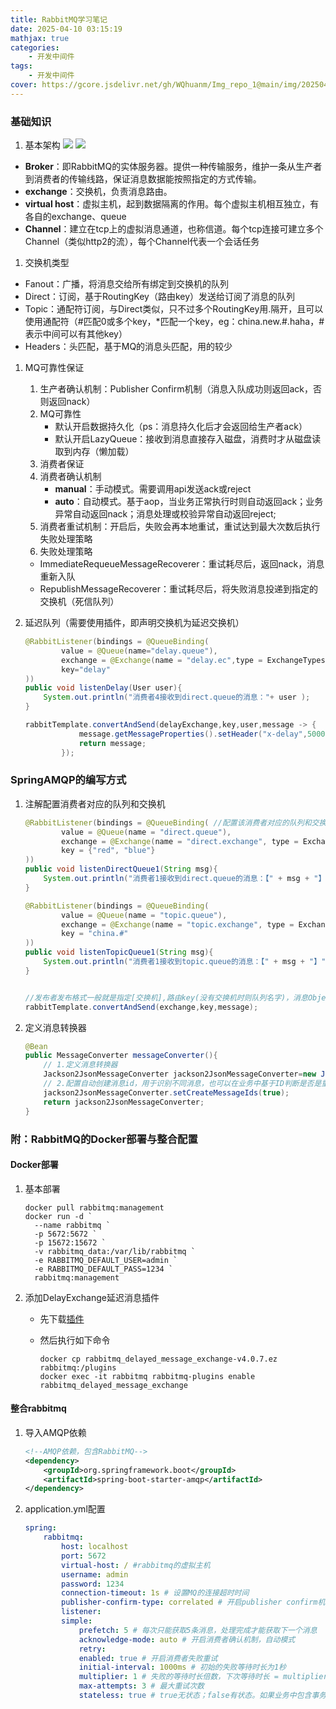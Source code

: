 ```yaml
---
title: RabbitMQ学习笔记
date: 2025-04-10 03:15:19
mathjax: true
categories: 
    - 开发中间件
tags: 
    - 开发中间件
cover: https://gcore.jsdelivr.net/gh/WQhuanm/Img_repo_1@main/img/202504101114379.png
---
```



### 基础知识
1. 基本架构
  ![](https://gcore.jsdelivr.net/gh/WQhuanm/Img_repo_1@main/img/202504081037555.png)
  ![](https://gcore.jsdelivr.net/gh/WQhuanm/Img_repo_1@main/img/202504101051992.png)
  + **Broker**：即RabbitMQ的实体服务器。提供一种传输服务，维护一条从生产者到消费者的传输线路，保证消息数据能按照指定的方式传输。
  + **exchange**：交换机，负责消息路由。
  + **virtual host**：虚拟主机，起到数据隔离的作用。每个虚拟主机相互独立，有各自的exchange、queue
  + **Channel**：建立在tcp上的虚拟消息通道，也称信道。每个tcp连接可建立多个Channel（类似http2的流），每个Channel代表一个会话任务
1. 交换机类型
  + Fanout：广播，将消息交给所有绑定到交换机的队列
  + Direct：订阅，基于RoutingKey（路由key）发送给订阅了消息的队列
  + Topic：通配符订阅，与Direct类似，只不过多个RoutingKey用.隔开，且可以使用通配符（#匹配0或多个key，*匹配一个key，eg：china.new.#.haha，#表示中间可以有其他key）
  + Headers：头匹配，基于MQ的消息头匹配，用的较少

1. MQ可靠性保证
    1. 生产者确认机制：Publisher Confirm机制（消息入队成功则返回ack，否则返回nack）
    1. MQ可靠性
        + 默认开启数据持久化（ps：消息持久化后才会返回给生产者ack）
        + 默认开启LazyQueue：接收到消息直接存入磁盘，消费时才从磁盘读取到内存（懒加载）
    1. 消费者保证
    1. 消费者确认机制
        + **manual**：手动模式。需要调用api发送ack或reject
        + **auto**：自动模式。基于aop，当业务正常执行时则自动返回ack；业务异常自动返回nack；消息处理或校验异常自动返回reject;
    1. 消费者重试机制：开启后，失败会再本地重试，重试达到最大次数后执行失败处理策略
    1. 失败处理策略
    + ImmediateRequeueMessageRecoverer：重试耗尽后，返回nack，消息重新入队
    + RepublishMessageRecoverer：重试耗尽后，将失败消息投递到指定的交换机（死信队列）


1. 延迟队列（需要使用插件，即声明交换机为延迟交换机）

    ```java
    @RabbitListener(bindings = @QueueBinding(
            value = @Queue(name="delay.queue"),
            exchange = @Exchange(name = "delay.ec",type = ExchangeTypes.DIRECT,delayed = "true"), //设置为delay队列
            key="delay"
    ))
    public void listenDelay(User user){
        System.out.println("消费者4接收到direct.queue的消息："+ user );
    }

    rabbitTemplate.convertAndSend(delayExchange,key,user,message -> {
                message.getMessageProperties().setHeader("x-delay",5000);//消息头设置延迟时间
                return message;
            });  
    ```


### SpringAMQP的编写方式
1. 注解配置消费者对应的队列和交换机

    ```java
    @RabbitListener(bindings = @QueueBinding( //配置该消费者对应的队列和交换机以及队列订阅的key
            value = @Queue(name = "direct.queue"),
            exchange = @Exchange(name = "direct.exchange", type = ExchangeTypes.DIRECT),
            key = {"red", "blue"}
    ))
    public void listenDirectQueue1(String msg){
        System.out.println("消费者1接收到direct.queue的消息：【" + msg + "】");
    }

    @RabbitListener(bindings = @QueueBinding(
            value = @Queue(name = "topic.queue"),
            exchange = @Exchange(name = "topic.exchange", type = ExchangeTypes.TOPIC),
            key = "china.#"
    ))
    public void listenTopicQueue1(String msg){
        System.out.println("消费者1接收到topic.queue的消息：【" + msg + "】");
    }


    //发布者发布格式一般就是指定[交换机],路由key(没有交换机时则队列名字)，消息Object（要定义序列化器，且类要实现了序列化接口Serializable）
    rabbitTemplate.convertAndSend(exchange,key,message);
    ```
1. 定义消息转换器

    ```java
    @Bean
    public MessageConverter messageConverter(){
        // 1.定义消息转换器
        Jackson2JsonMessageConverter jackson2JsonMessageConverter=new Jackson2JsonMessageConverter();
        // 2.配置自动创建消息id，用于识别不同消息，也可以在业务中基于ID判断是否是重复消息
        jackson2JsonMessageConverter.setCreateMessageIds(true);
        return jackson2JsonMessageConverter;
    }
    ```

### 附：RabbitMQ的Docker部署与整合配置
#### Docker部署
1. 基本部署

    ```shell
    docker pull rabbitmq:management
    docker run -d `
      --name rabbitmq `
      -p 5672:5672 `
      -p 15672:15672 `
      -v rabbitmq_data:/var/lib/rabbitmq `
      -e RABBITMQ_DEFAULT_USER=admin `
      -e RABBITMQ_DEFAULT_PASS=1234 `
      rabbitmq:management
    ```
1. 添加DelayExchange延迟消息插件
    + 先下载[插件](https://github.com/rabbitmq/rabbitmq-delayed-message-exchange)
    + 然后执行如下命令

        ```shell
        docker cp rabbitmq_delayed_message_exchange-v4.0.7.ez rabbitmq:/plugins
        docker exec -it rabbitmq rabbitmq-plugins enable rabbitmq_delayed_message_exchange
        ```   

#### 整合rabbitmq

1. 导入AMQP依赖

    ~~~xml
    <!--AMQP依赖，包含RabbitMQ-->
    <dependency>
        <groupId>org.springframework.boot</groupId>
        <artifactId>spring-boot-starter-amqp</artifactId>
    </dependency>
    ~~~

1. application.yml配置

    ```yml
    spring:
        rabbitmq:
            host: localhost
            port: 5672
            virtual-host: / #rabbitmq的虚拟主机
            username: admin
            password: 1234
            connection-timeout: 1s # 设置MQ的连接超时时间
            publisher-confirm-type: correlated # 开启publisher confirm机制，类型为异步回调返回
            listener:
            simple:
                prefetch: 5 # 每次只能获取5条消息，处理完成才能获取下一个消息
                acknowledge-mode: auto # 开启消费者确认机制，自动模式
                retry:
                enabled: true # 开启消费者失败重试
                initial-interval: 1000ms # 初始的失败等待时长为1秒
                multiplier: 1 # 失败的等待时长倍数，下次等待时长 = multiplier * last-interval
                max-attempts: 3 # 最大重试次数
                stateless: true # true无状态；false有状态。如果业务中包含事务，这里改为false

    ```



